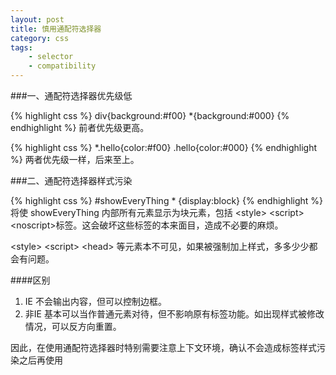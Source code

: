 ```yaml
---
layout: post
title: 慎用通配符选择器
category: css
tags:
    - selector
    - compatibility
---
```


###一、通配符选择器优先级低

{% highlight css %}
   div{background:#f00}
   *{background:#000}
{% endhighlight %}
前者优先级更高。

{% highlight css %}
   *.hello{color:#f00}
   .hello{color:#000}
{% endhighlight %}
两者优先级一样，后来至上。

###二、通配符选择器样式污染

{% highlight css %}
   #showEveryThing * {display:block}
{% endhighlight %}
将使 showEveryThing 内部所有元素显示为块元素，包括 &lt;style&gt; &lt;script&gt; &lt;noscript&gt;标签。这会破坏这些标签的本来面目，造成不必要的麻烦。

&lt;style&gt; &lt;script&gt; &lt;head&gt; 等元素本不可见，如果被强制加上样式，多多少少都会有问题。

####区别
1. IE
不会输出内容，但可以控制边框。
2. 非IE
基本可以当作普通元素对待，但不影响原有标签功能。如出现样式被修改情况，可以反方向重置。

因此，在使用通配符选择器时特别需要注意上下文环境，确认不会造成标签样式污染之后再使用

